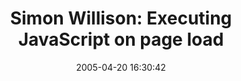 ---
date: 2005-04-20 16:30:42
link:
  source: delicious
  source_url: https://del.icio.us/roytang
  text: 'Simon Willison: Executing JavaScript on page load'
  url: http://simon.incutio.com/archive/2004/05/26/addLoadEvent
slug: simon-willison-executing-javascript-on-page-load
source: delicious
tags:
- coding-tutorials
- javascript
- broken-link
title: 'Simon Willison: Executing JavaScript on page load'
---
